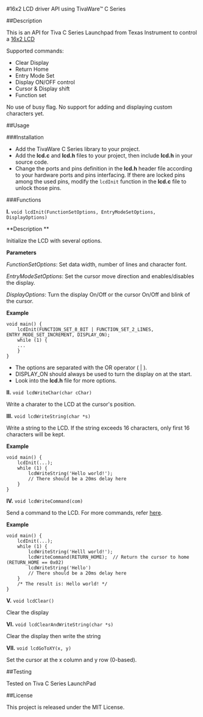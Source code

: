 #16x2 LCD driver API using TivaWare™ C Series

##Description

This is an API for Tiva C Series Launchpad from Texas Instrument to control a [16x2 LCD](http://www.8051projects.net/lcd-interfacing/index.php)

Supported commands: 

* Clear Display
* Return Home
* Entry Mode Set
* Display ON/OFF control
* Cursor & Display shift
* Function set

No use of busy flag. No support for adding and displaying custom characters yet.

##Usage

###Installation

* Add the TivaWare C Series library to your project.
* Add the **lcd.c** and **lcd.h** files to your project, then include **lcd.h** in your source code.
* Change the ports and pins definition in the **lcd.h** header file according to your hardware ports and pins interfacing. If there are locked pins among the used pins, modify the ``lcdInit`` function in the **lcd.c** file to unlock those pins. 

###Functions

**I.** ``void lcdInit(FunctionSetOptions, EntryModeSetOptions, DisplayOptions)``

**Description **

Initialize the LCD with several options.

**Parameters**

*FunctionSetOptions*: Set data width, number of lines and character font.

*EntryModeSetOptions*: Set the cursor move direction and enables/disables the display.

*DisplayOptions*: Turn the display On/Off or the cursor On/Off and blink of the cursor.

**Example**

```
void main() {
	lcdInit(FUNCTION_SET_8_BIT | FUNCTION_SET_2_LINES, ENTRY_MODE_SET_INCREMENT, DISPLAY_ON);
    while (1) {
    ...
    }
}
```

* The options are separated with the OR operator ( | ).
* DISPLAY_ON should always be used to turn the display on at the start. 
* Look into the **lcd.h** file for more options.

**II.** ``void lcdWriteChar(char cChar)``

Write a charater to the LCD at the cursor's position.

**III.** ``void lcdWriteString(char *s) ``

Write a string to the LCD. If the string exceeds 16 characters, only first 16 characters will be kept. 

**Example**

```
void main() {
	lcdInit(...);
    while (1) {
    	lcdWriteString('Hello world!');
        // There should be a 20ms delay here
    }
}
```

**IV.** ``void lcdWriteCommand(com)``

Send a command to the LCD. For more commands, refer [here](http://www.8051projects.net/lcd-interfacing/commands.php).

**Example**

```
void main() {
	lcdInit(...);
    while (1) {
        lcdWriteString('Helll world!');
    	lcdWriteCommand(RETURN_HOME);  // Return the cursor to home (RETURN_HOME == 0x02)
        lcdWriteString('Hello')
        // There should be a 20ms delay here
    }
    /* The result is: Hello world! */
}
```


**V.** ``void lcdClear()``

Clear the display

**VI.** ``void lcdClearAndWriteString(char *s)``

Clear the display then write the string 

**VII.** ``void lcdGoToXY(x, y)``

Set the cursor at the x column and y row (0-based). 


##Testing

Tested on Tiva C Series LaunchPad

##License

This project is released under the MIT License. 